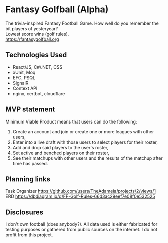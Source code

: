 # Fantasy Golfball (Alpha)
The trivia-inspired Fantasy Football Game. How well do you remember the bit players of yesteryear? \
Lowest score wins (golf rules). \
https://fantasygolfball.org

## Technologies Used
- React/JS, C#/.NET, CSS
- xUnit, Moq
- EFC, PSQL
- SignalR
- Context API
- nginx, certbot, cloudflare

## MVP statement
Minimum Viable Product means that users can do the following:
1. Create an account and join or create one or more leagues with other users,
2. Enter into a live draft with those users to select players for their roster,
3. Add and drop said players to the user's roster,
4. Set active and benched players on their roster,
5. See their matchups with other users and the results of the matchup after time has passed.

## Planning links
Task Organizer https://github.com/users/TheAdameia/projects/2/views/1 \
ERD https://dbdiagram.io/d/FF-Golf-Rules-66d3ac29eef7e08f0e532525

## Disclosures
I don't own football (does anybody?). All data used is either fabricated for testing purposes or gathered from public sources on the internet. I do not profit from this project.